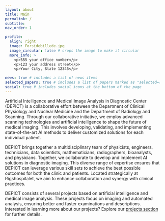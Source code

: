 ```yaml
---
layout: about
title: Main
permalink: /
subtitle: 
nav_order: 1

profile:
  align: right
  image: Forsidebillede.jpg
  image_circular: false # crops the image to make it circular
  more_info: >
    <p>555 your office number</p>
    <p>123 your address street</p>
    <p>Your City, State 12345</p>

news: true # includes a list of news items
selected_papers: true # includes a list of papers marked as "selected={true}"
social: true # includes social icons at the bottom of the page
---
```


Artificial Intelligence and Medical Image Analysis in Diagnostic Center (DEPICT) is a collaborative effort between the Department of Clinical Physiology and Nuclear Medicine and the Department of Radiology and Scanning. Through our collaborative initiative, we employ advanced scanning technologies and artificial intelligence to shape the future of medical imaging. This involves developing, validating, and implementing state-of-the-art AI methods to deliver customized solutions for each individual patient.

DEPICT brings together a multidisciplinary team of physicists, engineers, technicians, data scientists, mathematicians, radiographers, bioanalysts, and physicians. Together, we collaborate to develop and implement AI solutions in diagnostic imaging. This diverse range of expertise ensures that DEPICT can leverage various skill sets to achieve the best possible outcomes for both the clinic and patients. Located strategically at Rigshospitalet, we aim to enhance collaboration and synergy with clinical practices.

DEPICT consists of several projects based on artificial intelligence and medical image analysis. These projects focus on imaging and automated analysis, ensuring better and faster examinations and descriptions. Interested in learning more about our projects? Explore our [projects section](/al-folio/projects/) for further details.
